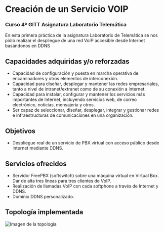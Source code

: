 # Creación de un Servicio VOIP
### Curso 4º GITT Asignatura Laboratorio Telemática

En esta primera práctica de la asignatura Laboratorio de Telemática se nos pidió realizar el despliegue de una red VoIP accesible desde Internet basándonos en DDNS

## Capacidades adquiridas y/o reforzadas

- Capacidad de configuración y puesta en marcha operativa de encaminadores y otros
elementos de interconexión.
- Capacidad para diseñar, desplegar y mantener las redes empresariales, tanto a nivel de
intranet/extranet como de su conexión a Internet.
- Capacidad para instalar, configurar y mantener los servicios más importantes de
Internet, incluyendo servicios web, de correo electrónico, noticias, mensajería y otros.
- Ser capaz de seleccionar, diseñar, desplegar, integrar y gestionar redes e
infraestructuras de comunicaciones en una organización.

## Objetivos

- Despliegue real de un servicio de PBX virtual con acceso público desde Internet mediante DDNS.

## Servicios ofrecidos

- Servidor FreePBX (softswitch) sobre una máquina virtual en Virtual Box. Dar de alta tres líneas para tres clientes de VoIP.
- Realización de llamadas VoIP con cada softphone a través de Internet y DDNS.
- Dominio DDNS personalizado.
 
## Topología implementada
![Imagen de la topología](/images/topologia.png)

